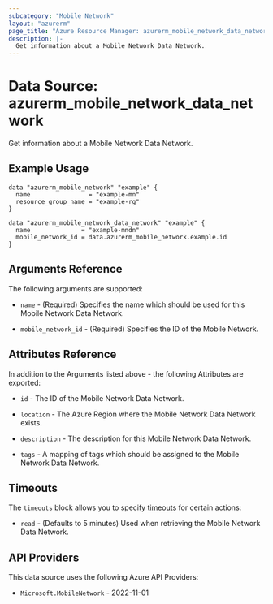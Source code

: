 ```yaml
---
subcategory: "Mobile Network"
layout: "azurerm"
page_title: "Azure Resource Manager: azurerm_mobile_network_data_network"
description: |-
  Get information about a Mobile Network Data Network.
---
```


# Data Source: azurerm_mobile_network_data_network

Get information about a Mobile Network Data Network.

## Example Usage

```hcl
data "azurerm_mobile_network" "example" {
  name                = "example-mn"
  resource_group_name = "example-rg"
}

data "azurerm_mobile_network_data_network" "example" {
  name              = "example-mndn"
  mobile_network_id = data.azurerm_mobile_network.example.id
}
```

## Arguments Reference

The following arguments are supported:

* `name` - (Required) Specifies the name which should be used for this Mobile Network Data Network. 

* `mobile_network_id` - (Required) Specifies the ID of the Mobile Network. 

## Attributes Reference

In addition to the Arguments listed above - the following Attributes are exported:

* `id` - The ID of the Mobile Network Data Network.

* `location` - The Azure Region where the Mobile Network Data Network exists. 

* `description` - The description for this Mobile Network Data Network.

* `tags` - A mapping of tags which should be assigned to the Mobile Network Data Network.


## Timeouts

The `timeouts` block allows you to specify [timeouts](https://www.terraform.io/docs/configuration/resources.html#timeouts) for certain actions:

* `read` - (Defaults to 5 minutes) Used when retrieving the Mobile Network Data Network.

## API Providers
<!-- This section is generated, changes will be overwritten -->
This data source uses the following Azure API Providers:

* `Microsoft.MobileNetwork` - 2022-11-01
